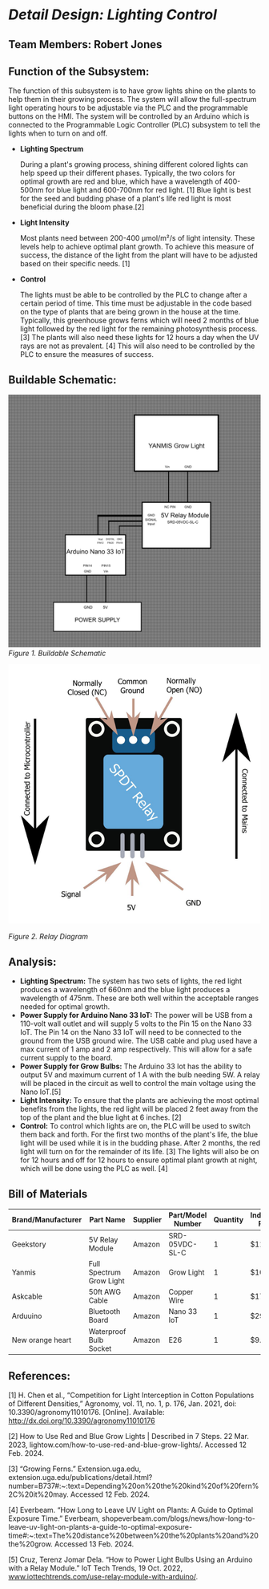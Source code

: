 <a name="br1"></a> 

# *Detail Design: Lighting Control*
## **Team Members: Robert Jones**
## **Function of the Subsystem:**
The function of this subsystem is to have grow lights shine on the plants to help them in their growing process. The system will allow the full-spectrum light operating hours to be adjustable via the PLC and the programmable buttons on the HMI. The system will be controlled by an Arduino which is connected to the Programmable Logic Controller (PLC) subsystem to tell the lights when to turn on and off. 
- **Lighting Spectrum**

	During a plant's growing process, shining different colored lights can help speed up their different phases. Typically, the two colors for optimal growth are red and blue, which have a wavelength of 400-500nm for blue light and 600-700nm for red light. [1] Blue light is best for the seed and budding phase of a plant's life red light is most beneficial during the bloom phase.[2]
- **Light Intensity**

	Most plants need between 200-400 µmol/m²/s of light intensity. These levels help to achieve optimal plant growth. To achieve this measure of success, the distance of the light from the plant will have to be adjusted based on their specific needs. [1]
- **Control**
  
	The lights must be able to be controlled by the PLC to change after a certain period of time. This time must be adjustable in the code based on the type of plants that are being grown in the house at the time. Typically, this greenhouse grows ferns which will need 2 months of blue light followed by the red light for the remaining photosynthesis process. [3] The plants will also need these lights for 12 hours a day when the UV rays are not as prevalent. [4] This will also need to be controlled by the PLC to ensure the measures of success.



## **Buildable Schematic:**
![Lighting Control Schematic](https://github.com/RealityHertz/Greenhouse-Project/blob/main/Documentation/Images/CADLightingGrowSubsystem.jpg)
*Figure 1. Buildable Schematic*

![Relay Diagram](https://github.com/RealityHertz/Greenhouse-Project/blob/main/Documentation/Images/RelayDiagram.png)

*Figure 2. Relay Diagram*

## **Analysis:**
- **Lighting Spectrum:**
	The system has two sets of lights, the red light produces a wavelength of 660nm and the blue light produces a wavelength of 475nm. These are both well within the acceptable ranges needed for optimal growth.
- **Power Supply for Arduino Nano 33 IoT:**
	The power will be USB from a 110-volt wall outlet and will supply 5 volts to the Pin 15 on the Nano 33 IoT. The Pin 14 on the Nano 33 IoT will need to be connected to the ground from the USB ground wire.
	The USB cable and plug used have a max current of 1 amp and 2 amp respectively. This will allow for a safe current supply to the board.
- **Power Supply for Grow Bulbs:**
	The Arduino 33 Iot has the ability to output 5V and maximum current of 1 A with the bulb needing 5W. A relay will be placed in the circuit as well to control the main voltage using the Nano IoT.[5]
- **Light Intensity:**
  	To ensure that the plants are achieving the most optimal benefits from the lights, the red light will be placed 2 feet away from the top of the plant and the blue light at 6 inches. [2]
- **Control:**
	To control which lights are on, the PLC will be used to switch them back and forth. For the first two months of the plant's life, the blue light will be used while it is in the budding phase. After 2 months, the red light will turn on for the remainder of its life. [3] The lights will also be on for 12 hours and off for 12 hours to ensure optimal plant growth at night, which will be done using the PLC as well. [4]
  
## **Bill of Materials**
|Brand/Manufacturer|Part Name|Supplier|Part/Model Number|Quantity|Individual Price|Total|
|----|-----------|-----------|------------|--------|----------------|-----|
|Geekstory|5V Relay Module|Amazon|SRD-05VDC-SL-C|1|$11.99|$11.99|
|Yanmis|Full Spectrum Grow Light|Amazon|Grow Light|1|$10.00|$10.00|
|Askcable|50ft AWG Cable|Amazon|Copper Wire|1|$17.99|$17.99|
|Arduuino|Bluetooth Board|Amazon|Nano 33 IoT|1|$29.99|$29.99|
|New orange heart|Waterproof Bulb Socket|Amazon|E26|1|$9.99|$9.99|

## **References:**
[1]
H. Chen et al., “Competition for Light Interception in Cotton Populations of Different Densities,” Agronomy, vol. 11, no. 1, p. 176, Jan. 2021, doi: 10.3390/agronomy11010176. [Online]. Available: http://dx.doi.org/10.3390/agronomy11010176

[2]
How to Use Red and Blue Grow Lights | Described in 7 Steps. 22 Mar. 2023, lightow.com/how-to-use-red-and-blue-grow-lights/. Accessed 12 Feb. 2024.

[3]
“Growing Ferns.” Extension.uga.edu, extension.uga.edu/publications/detail.html?number=B737#:~:text=Depending%20on%20the%20kind%20of%20fern%2C%20it%20may. Accessed 12 Feb. 2024.
‌

[4]
Everbeam. “How Long to Leave UV Light on Plants: A Guide to Optimal Exposure Time.” Everbeam, shopeverbeam.com/blogs/news/how-long-to-leave-uv-light-on-plants-a-guide-to-optimal-exposure-time#:~:text=The%20distance%20between%20the%20plants%20and%20the%20grow. Accessed 13 Feb. 2024.


[5]
Cruz, Terenz Jomar Dela. “How to Power Light Bulbs Using an Arduino with a Relay Module.” IoT Tech Trends, 19 Oct. 2022, www.iottechtrends.com/use-relay-module-with-arduino/.
